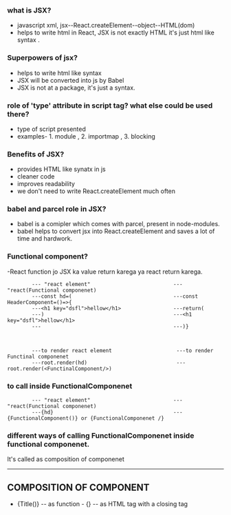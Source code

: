 ### what is JSX?

- javascript xml, jsx--React.createElement--object--HTML(dom)
- helps to write html in React, JSX is not exactly HTML it's just html like syntax .

### Superpowers of jsx?

- helps to write html like syntax
- JSX will be converted into js by Babel
- JSX is not at a package, it's just a syntax.

### role of 'type' attribute in script tag? what else could be used there?

- type of script presented
- examples- 1. module , 2. importmap , 3. blocking

### Benefits of JSX?

- provides HTML like synatx in js
- cleaner code
- improves readability
- we don't need to write React.createElement much often

### babel and parcel role in JSX?

- babel is a comipler which comes with parcel, present in node-modules.
- babel helps to convert jsx into React.createElement and saves a lot of time and hardwork.

### Functional component?

-React function jo JSX ka value return karega ya react return karega.

            --- "react element"                           --- "react(Functional componenet)
            ---const hd=(                                 ---const HeaderComponent=()=>{
            ---<h1 key="dsfl">hellow</h1>                 ---return(
            ---)                                          ---<h1 key="dsfl">hellow</h1>
            ---                                           ---)}



            ---to render react element                     ---to render Functinal componenet
            ---root.render(hd)                             ---root.render(<FunctinalComponent/>)

### to call inside FunctionalComponenet

            --- "react element"                           --- "react(Functional componenet)
            ---{hd}                                       ---{FunctionalComponent()} or {FunctionalComponenet /}

### different ways of calling FunctionalComponenet inside functional componenet.

It's called as composition of componenet

---

## COMPOSITION OF COMPONENT

- {Title()} -- as function - {<Title/>} -- as self closing HTML tag - {<Title></Title>} -- as HTML tag with a closing tag
